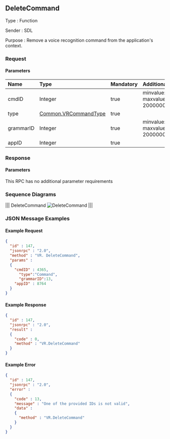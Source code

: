 ## DeleteCommand

Type
: Function

Sender
: SDL

Purpose
: Remove a voice recognition command from the application's context.

### Request

#### Parameters

|Name|Type|Mandatory|Additional|
|:---|:---|:--------|:---------|
|cmdID|Integer|true|minvalue: 0<br>maxvalue: 2000000000|
|type|[Common.VRCommandType](../../common/enums/#vrcommandtype)|true||
|grammarID|Integer|true|minvalue: 0<br>maxvalue: 2000000000|
|appID|Integer|true||

### Response

#### Parameters

This RPC has no additional parameter requirements

### Sequence Diagrams
|||
DeleteCommand
![DeleteCommand](./assets/DeleteCommand.png)
|||

### JSON Message Examples

#### Example Request

```json
{
  "id" : 147,
  "jsonrpc" : "2.0",
  "method" : "VR. DeleteCommand",
  "params" :
  {
    "cmdID" : 4365,
      "type":"Command",
      "grammarID":13,
    "appID" : 8764
  }
}
```

#### Example Response

```json
{
  "id" : 147,
  "jsonrpc" : "2.0",
  "result" :
  {
    "code" : 0,
    "method" : "VR.DeleteCommand"
  }
}
```

#### Example Error

```json
{
  "id" : 147,
  "jsonrpc" : "2.0",
  "error" :
  {
    "code" : 13,
    "message" : "One of the provided IDs is not valid",
    "data" :
    {
      "method" : "VR.DeleteCommand"
    }
  }
}
```
